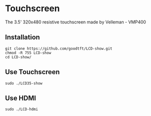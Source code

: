 # Touchscreen  
The 3.5' 320x480 resistive touchscreen made by Velleman - VMP400  

## Installation  
```  
git clone https://github.com/goodtft/LCD-show.git  
chmod -R 755 LCD-show  
cd LCD-show/  
```  

## Use Touchscreen  
```sudo ./LCD35-show```  

## Use HDMI  
```sudo ./LCD-hdmi```  
